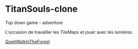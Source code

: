 # TitanSouls-clone
Top down game - adventure

L'occasion de travailler les TileMaps et jouer avec les lumières.

[QuietWalkInTheForest](https://user-images.githubusercontent.com/104986291/197151679-a026543c-efed-4b82-8036-69f8cd5379b0.gif)
